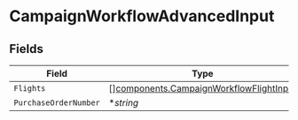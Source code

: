 # CampaignWorkflowAdvancedInput


## Fields

| Field                                                                                              | Type                                                                                               | Required                                                                                           | Description                                                                                        |
| -------------------------------------------------------------------------------------------------- | -------------------------------------------------------------------------------------------------- | -------------------------------------------------------------------------------------------------- | -------------------------------------------------------------------------------------------------- |
| `Flights`                                                                                          | [][components.CampaignWorkflowFlightInput](../../models/components/campaignworkflowflightinput.md) | :heavy_minus_sign:                                                                                 | N/A                                                                                                |
| `PurchaseOrderNumber`                                                                              | **string*                                                                                          | :heavy_minus_sign:                                                                                 | N/A                                                                                                |